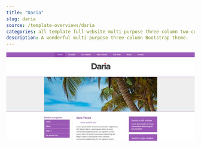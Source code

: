 ```yaml
---
title: "Daria"
slug: daria
source: /template-overviews/daria
categories: all template full-website multi-purpose three-column two-column
description: A wonderful multi-purpose three-column Bootstrap theme.
---
```


<img src="/img/daria.jpg" class="img-fluid" alt="Daria Multipurpose Three-Column Bootstrap Theme">